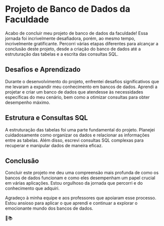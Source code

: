 # Projeto de Banco de Dados da Faculdade

Acabo de concluir meu projeto de banco de dados da faculdade! Essa jornada foi incrivelmente desafiadora, porém, ao mesmo tempo, incrivelmente gratificante. Percorri várias etapas diferentes para alcançar a conclusão deste projeto, desde a criação do banco de dados até a estruturação das tabelas e a escrita das consultas SQL.

## Desafios e Aprendizado

Durante o desenvolvimento do projeto, enfrentei desafios significativos que me levaram a expandir meu conhecimento em bancos de dados. Aprendi a projetar e criar um banco de dados que atendesse às necessidades específicas do meu cenário, bem como a otimizar consultas para obter desempenho máximo.

## Estrutura e Consultas SQL

A estruturação das tabelas foi uma parte fundamental do projeto. Planejei cuidadosamente como organizar os dados e relacionar as informações entre as tabelas. Além disso, escrevi consultas SQL complexas para recuperar e manipular dados de maneira eficaz.

## Conclusão

Concluir este projeto me deu uma compreensão mais profunda de como os bancos de dados funcionam e como eles desempenham um papel crucial em várias aplicações. Estou orgulhoso da jornada que percorri e do conhecimento que adquiri.

Agradeço à minha equipe e aos professores que apoiaram esse processo. Estou ansioso para aplicar o que aprendi e continuar a explorar o emocionante mundo dos bancos de dados.

🌟📚
